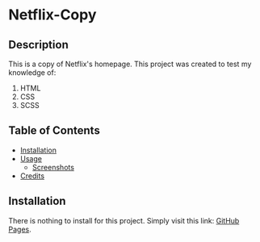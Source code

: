 # Netflix-Copy

## Description 
This is a copy of Netflix's homepage. 
This project was created to test my knowledge of:
1. HTML
1. CSS
1. SCSS

## Table of Contents
* [Installation](#installation)
* [Usage](#usage)
  * [Screenshots](#screenshots)
* [Credits](#credits)

## Installation
There is nothing to install for this project. Simply visit this link: [GitHub Pages](https://pages.github.com/).
